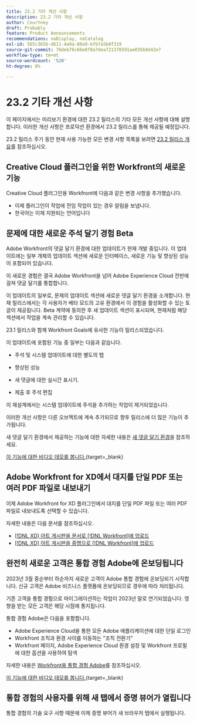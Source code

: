 ```yaml
---
title: 23.2 기타 개선 사항
description: 23.2 기타 개선 사항
author: Courtney
draft: Probably
feature: Product Announcements
recommendations: noDisplay, noCatalog
exl-id: 565c365b-d611-4a9a-80a9-bfb7a5b0f319
source-git-commit: 76deb76c66e8f8a7dea721378591ae035b8d42e7
workflow-type: tm+mt
source-wordcount: '520'
ht-degree: 0%

---
```


# 23.2 기타 개선 사항

이 페이지에서는 미리보기 환경에 대한 23.2 릴리스의 기타 모든 개선 사항에 대해 설명합니다. 이러한 개선 사항은 프로덕션 환경에서 23.2 릴리스를 통해 제공될 예정입니다.

23.2 릴리스 주기 동안 현재 사용 가능한 모든 변경 사항 목록을 보려면 [23.2 릴리스 개요](/help/quicksilver/product-announcements/product-releases/23.2-release-activity/23-2-release-overview.md)를 참조하십시오.

## Creative Cloud 플러그인을 위한 Workfront의 새로운 기능

Creative Cloud 플러그인용 Workfront에 다음과 같은 변경 사항을 추가했습니다.

* 이제 플러그인이 작업에 전임 작업이 있는 경우 알림을 보냅니다.
* 한국어는 이제 지원되는 언어입니다

## 문제에 대한 새로운 주석 달기 경험 Beta

Adobe Workfront의 댓글 달기 환경에 대한 업데이트가 현재 개발 중입니다. 이 업데이트에는 일부 개체의 업데이트 섹션에 새로운 인터페이스, 새로운 기능 및 향상된 성능이 포함되어 있습니다.

이 새로운 경험은 결국 Adobe Workfront을 넘어 Adobe Experience Cloud 전반에 걸쳐 댓글 달기를 통합합니다.

이 업데이트의 일부로, 문제의 업데이트 섹션에 새로운 댓글 달기 환경을 소개합니다. 현재 릴리스에서는 각 사용자가 베타 모드의 고유 환경에서 이 경험을 활성화할 수 있는 토글이 제공됩니다. Beta 계약에 동의한 후 새 업데이트 섹션이 표시되며, 현재처럼 해당 섹션에서 작업을 계속 관리할 수 있습니다.

23.1 릴리스와 함께 Workfront Goals에 유사한 기능이 릴리스되었습니다.

이 업데이트에 포함된 기능 중 일부는 다음과 같습니다.

* 주석 및 시스템 업데이트에 대한 별도의 탭

* 향상된 성능

* 새 댓글에 대한 실시간 표시기.

* 제출 후 주석 편집

이 재설계에서는 시스템 업데이트에 주석을 추가하는 작업이 제거되었습니다.

이러한 개선 사항은 다른 오브젝트에 계속 추가되므로 향후 릴리스에 더 많은 기능이 추가됩니다.

새 댓글 달기 환경에서 제공하는 기능에 대한 자세한 내용은 [새 댓글 달기 환경](../../betas/new-commenting-experience-beta/unified-commenting-experience.md)을 참조하세요.

[이 기능에 대한 비디오 데모를 봅니다.](https://video.tv.adobe.com/v/3416962/){target=_blank}

## Adobe Workfront for XD에서 대지를 단일 PDF 또는 여러 PDF 파일로 내보내기

이제 Adobe Workfront for XD 플러그인에서 대지를 단일 PDF 파일 또는 여러 PDF 파일로 내보내도록 선택할 수 있습니다.

자세한 내용은 다음 문서를 참조하십시오.

* [&#x200B; [!DNL XD] 아트 게시판을 문서로  [!DNL Workfront]에 업로드](/help/quicksilver/workfront-integrations-and-apps/adobe-workfront-for-creative-cloud/wf-adobe-xd-docs.md)
* [&#x200B; [!DNL XD] 아트 게시판을 증명으로  [!DNL Workfront]에 업로드](/help/quicksilver/workfront-integrations-and-apps/adobe-workfront-for-creative-cloud/wf-adobe-xd-proofs.md)

## 완전히 새로운 고객은 통합 경험 Adobe에 온보딩됩니다

2023년 3월 중순부터 하순까지 새로운 고객이 Adobe 통합 경험에 온보딩되기 시작합니다. 신규 고객은 Adobe 비즈니스 플랫폼에 온보딩되므로 경우에 따라 처리됩니다.

기존 고객을 통합 경험으로 마이그레이션하는 작업이 2023년 말로 연기되었습니다. 영향을 받는 모든 고객은 해당 시점에 통지됩니다.

통합 경험 Adobe은 다음을 포함합니다.

* Adobe Experience Cloud을 통한 모든 Adobe 애플리케이션에 대한 단일 로그인
* Workfront 조직과 환경 사이를 이동하는 &quot;조직 전환기&quot;
* Workfront 페이지, Adobe Experience Cloud 환경 설정 및 Workfront 프로필에 대한 옵션을 사용하여 탐색

자세한 내용은 [Workfront용 통합 경험 Adobe](/help/quicksilver/workfront-basics/navigate-workfront/workfront-navigation/adobe-unified-experience.md)를 참조하십시오.

[이 기능에 대한 비디오 데모를 봅니다.](https://video.tv.adobe.com/v/3412388/){target=_blank}

## 통합 경험의 사용자를 위해 새 탭에서 증명 뷰어가 열립니다

통합 경험의 기술 요구 사항 때문에 이제 증명 뷰어가 새 브라우저 탭에서 실행됩니다.
